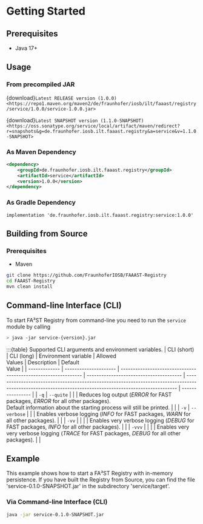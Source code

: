 # Getting Started

## Prerequisites

-   Java 17+

## Usage

### From precompiled JAR

<!--start:download-release-->
{download}`Latest RELEASE version (1.0.0) <https://repo1.maven.org/maven2/de/fraunhofer/iosb/ilt/faaast/registry/service/1.0.0/service-1.0.0.jar>`<!--end:download-release-->

<!--start:download-snapshot-->
{download}`Latest SNAPSHOT version (1.1.0-SNAPSHOT) <https://oss.sonatype.org/service/local/artifact/maven/redirect?r=snapshots&g=de.fraunhofer.iosb.ilt.faaast.registry&a=service&v=1.1.0-SNAPSHOT>`<!--end:download-snapshot-->

### As Maven Dependency

```xml
<dependency>
	<groupId>de.fraunhofer.iosb.ilt.faaast.registry</groupId>
	<artifactId>service</artifactId>
	<version>1.0.0</version>
</dependency>
```

### As Gradle Dependency

```text
implementation 'de.fraunhofer.iosb.ilt.faaast.registry:service:1.0.0'
```

## Building from Source

### Prerequisites

-   Maven

```sh
git clone https://github.com/FraunhoferIOSB/FAAAST-Registry
cd FAAAST-Registry
mvn clean install
```

## Command-line Interface (CLI)

To start FA³ST Registry from command-line you need to run the `service` module by calling

```sh
> java -jar service-{version}.jar
```

:::{table} Supported CLI arguments and environment variables.
| CLI (short)   | CLI (long)            | Environment variable                                           | Allowed<br>Values                       | Description                                                                                                                                              | Default<br>Value |
| ------------- | --------------------- | -------------------------------------------------------------- | --------------------------------------- | -------------------------------------------------------------------------------------------------------------------------------------------------------- | ---------------- |
| `-q`          | `--quite`             |                                                                |                                         | Reduces log output (*ERROR* for FAST packages, *ERROR* for all other packages).<br>Default information about the starting process will still be printed. |                  |
| `-v`          | `--verbose`           |                                                                |                                         | Enables verbose logging (*INFO* for FAST packages, *WARN* for all other packages).                                                                       |                  |
| `-vv`         |                       |                                                                |                                         | Enables very verbose logging (*DEBUG* for FAST packages, *INFO* for all other packages).                                                                 |                  |
| `-vvv`        |                       |                                                                |                                         | Enables very very verbose logging (*TRACE* for FAST packages, *DEBUG* for all other packages).                                                           |                  |

## Example

This example shows how to start a FA³ST Registry with in-memory persistence.
If you have built the Registry from Source, you can find the file 'service-0.1.0-SNAPSHOT.jar' in the subdirectory 'service/target'.

### Via Command-line Interface (CLI)

```sh
java -jar service-0.1.0-SNAPSHOT.jar
```
